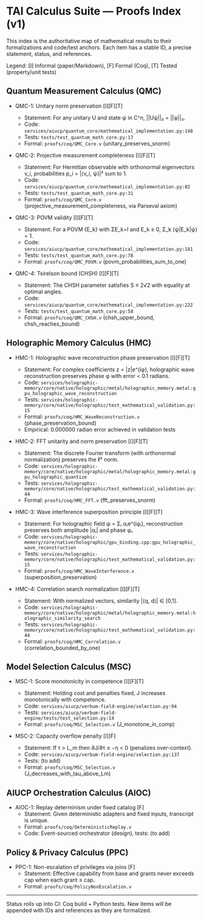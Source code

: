 # TAI Calculus Suite — Proofs Index (v1)

This index is the authoritative map of mathematical results to their formalizations and code/test anchors. Each item has a stable ID, a precise statement, status, and references.

Legend: [I] Informal (paper/Markdown), [F] Formal (Coq), [T] Tested (property/unit tests)

## Quantum Measurement Calculus (QMC)

- QMC-1: Unitary norm preservation [I][F][T]
  - Statement: For any unitary U and state ψ in C^n, ||Uψ||₂ = ||ψ||₂.
  - Code: `services/aiucp/quantum_core/mathematical_implementation.py:148`
  - Tests: `tests/test_quantum_math_core.py:17`
  - Formal: `proofs/coq/QMC_Core.v` (unitary_preserves_snorm)

- QMC-2: Projective measurement completeness [I][F][T]
  - Statement: For Hermitian observable with orthonormal eigenvectors v_i, probabilities p_i = |⟨v_i, ψ⟩|² sum to 1.
  - Code: `services/aiucp/quantum_core/mathematical_implementation.py:82`
  - Tests: `tests/test_quantum_math_core.py:31`
  - Formal: `proofs/coq/QMC_Core.v` (projective_measurement_completeness, via Parseval axiom)

- QMC-3: POVM validity [I][F][T]
  - Statement: For a POVM {E_k} with ΣE_k=I and E_k ≥ 0, Σ_k ⟨ψ|E_k|ψ⟩ = 1.
  - Code: `services/aiucp/quantum_core/mathematical_implementation.py:141`
  - Tests: `tests/test_quantum_math_core.py:78`
  - Formal: `proofs/coq/QMC_POVM.v` (povm_probabilities_sum_to_one)

- QMC-4: Tsirelson bound (CHSH) [I][F][T]
  - Statement: The CHSH parameter satisfies S ≤ 2√2 with equality at optimal angles.
  - Code: `services/aiucp/quantum_core/mathematical_implementation.py:222`
  - Tests: `tests/test_quantum_math_core.py:58`
  - Formal: `proofs/coq/QMC_CHSH.v` (chsh_upper_bound, chsh_reaches_bound)

## Holographic Memory Calculus (HMC)

- HMC-1: Holographic wave reconstruction phase preservation [I][F][T]
  - Statement: For complex coefficients z = |z|e^(iφ), holographic wave reconstruction preserves phase φ with error < 0.1 radians.
  - Code: `services/holographic-memory/core/native/holographic/metal/holographic_memory.metal:gpu_holographic_wave_reconstruction`
  - Tests: `services/holographic-memory/core/native/holographic/test_mathematical_validation.py:15`
  - Formal: `proofs/coq/HMC_WaveReconstruction.v` (phase_preservation_bound)
  - Empirical: 0.000000 radian error achieved in validation tests

- HMC-2: FFT unitarity and norm preservation [I][F][T]
  - Statement: The discrete Fourier transform (with orthonormal normalization) preserves the ℓ² norm.
  - Code: `services/holographic-memory/core/native/holographic/metal/holographic_memory.metal:gpu_holographic_quantize`
  - Tests: `services/holographic-memory/core/native/holographic/test_mathematical_validation.py:44`
  - Formal: `proofs/coq/HMC_FFT.v` (fft_preserves_snorm)

- HMC-3: Wave interference superposition principle [I][F][T]
  - Statement: For holographic field ψ = Σᵢ αᵢe^(iφᵢ), reconstruction preserves both amplitude |αᵢ| and phase φᵢ.
  - Code: `services/holographic-memory/core/native/holographic/gpu_binding.cpp:gpu_holographic_wave_reconstruction`
  - Tests: `services/holographic-memory/core/native/holographic/test_mathematical_validation.py:15`
  - Formal: `proofs/coq/HMC_WaveInterference.v` (superposition_preservation)

- HMC-4: Correlation search normalization [I][F][T]
  - Statement: With normalized vectors, similarity |⟨q, d⟩| ∈ [0,1].
  - Code: `services/holographic-memory/core/native/holographic/metal/holographic_memory.metal:holographic_similarity_search`
  - Tests: `services/holographic-memory/core/native/holographic/test_mathematical_validation.py:44`
  - Formal: `proofs/coq/HMC_Correlation.v` (correlation_bounded_by_one)

## Model Selection Calculus (MSC)

- MSC-1: Score monotonicity in competence [I][F][T]
  - Statement: Holding cost and penalties fixed, J increases monotonically with competence.
  - Code: `services/aiucp/verbum-field-engine/selection.py:94`
  - Tests: `services/aiucp/verbum-field-engine/tests/test_selection.py:14`
  - Formal: `proofs/coq/MSC_Selection.v` (J_monotone_in_comp)

- MSC-2: Capacity overflow penalty [I][F]
  - Statement: If τ > L_m then ∂J/∂τ ≤ −η < 0 (penalizes over-context).
  - Code: `services/aiucp/verbum-field-engine/selection.py:137`
  - Tests: (to add)
  - Formal: `proofs/coq/MSC_Selection.v` (J_decreases_with_tau_above_Lm)

## AIUCP Orchestration Calculus (AIOC)

- AIOC-1: Replay determinism under fixed catalog [F]
  - Statement: Given deterministic adapters and fixed inputs, transcript is unique.
  - Formal: `proofs/coq/DeterministicReplay.v`
  - Code: Event-sourced orchestrator (design), tests: (to add)

## Policy & Privacy Calculus (PPC)

- PPC-1: Non-escalation of privileges via joins [F]
  - Statement: Effective capability from base and grants never exceeds cap when each grant ≤ cap.
  - Formal: `proofs/coq/PolicyNonEscalation.v`

---

Status rolls up into CI: Coq build + Python tests. New items will be appended with IDs and references as they are formalized.
